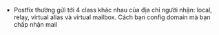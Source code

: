 - Postfix thường gửi tới 4 class khác nhau của địa chỉ người nhận: local, relay, virtual alias và virtual mailbox. Cách bạn config domain mà bạn chấp nhận mail 
